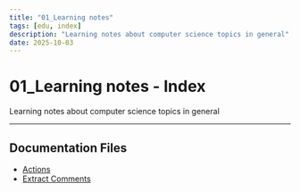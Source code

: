 ```yaml
---
title: "01_Learning notes"
tags: [edu, index]
description: "Learning notes about computer science topics in general"
date: 2025-10-03
---
```


# 01_Learning notes - Index

Learning notes about computer science topics in general

---

## Documentation Files

- [Actions](educational/actions)
- [Extract Comments](educational/extract_comments)
